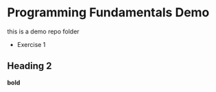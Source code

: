 # Programming Fundamentals Demo
this is a demo repo folder


- Exercise 1

## Heading 2

**bold**

```javascript
